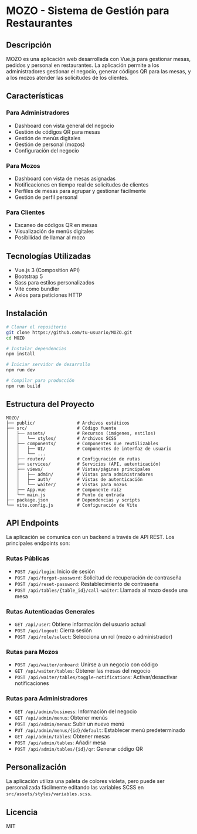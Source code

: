 # MOZO - Sistema de Gestión para Restaurantes

## Descripción
MOZO es una aplicación web desarrollada con Vue.js para gestionar mesas, pedidos y personal en restaurantes. La aplicación permite a los administradores gestionar el negocio, generar códigos QR para las mesas, y a los mozos atender las solicitudes de los clientes.

## Características

### Para Administradores
- Dashboard con vista general del negocio
- Gestión de códigos QR para mesas
- Gestión de menús digitales
- Gestión de personal (mozos)
- Configuración del negocio

### Para Mozos
- Dashboard con vista de mesas asignadas
- Notificaciones en tiempo real de solicitudes de clientes
- Perfiles de mesas para agrupar y gestionar fácilmente
- Gestión de perfil personal

### Para Clientes
- Escaneo de códigos QR en mesas
- Visualización de menús digitales
- Posibilidad de llamar al mozo

## Tecnologías Utilizadas
- Vue.js 3 (Composition API)
- Bootstrap 5 
- Sass para estilos personalizados
- Vite como bundler
- Axios para peticiones HTTP

## Instalación

```bash
# Clonar el repositorio
git clone https://github.com/tu-usuario/MOZO.git
cd MOZO

# Instalar dependencias
npm install

# Iniciar servidor de desarrollo
npm run dev

# Compilar para producción
npm run build
```

## Estructura del Proyecto

```
MOZO/
├── public/                # Archivos estáticos
├── src/                   # Código fuente
│   ├── assets/            # Recursos (imágenes, estilos)
│   │   └── styles/        # Archivos SCSS
│   ├── components/        # Componentes Vue reutilizables
│   │   ├── UI/            # Componentes de interfaz de usuario
│   │   └── ...            
│   ├── router/            # Configuración de rutas
│   ├── services/          # Servicios (API, autenticación)
│   ├── views/             # Vistas/páginas principales
│   │   ├── admin/         # Vistas para administradores
│   │   ├── auth/          # Vistas de autenticación
│   │   └── waiter/        # Vistas para mozos
│   ├── App.vue            # Componente raíz
│   └── main.js            # Punto de entrada
├── package.json           # Dependencias y scripts
└── vite.config.js         # Configuración de Vite
```

## API Endpoints

La aplicación se comunica con un backend a través de API REST. Los principales endpoints son:

### Rutas Públicas
- `POST /api/login`: Inicio de sesión
- `POST /api/forgot-password`: Solicitud de recuperación de contraseña
- `POST /api/reset-password`: Restablecimiento de contraseña
- `POST /api/tables/{table_id}/call-waiter`: Llamada al mozo desde una mesa

### Rutas Autenticadas Generales
- `GET /api/user`: Obtiene información del usuario actual
- `POST /api/logout`: Cierra sesión
- `POST /api/role/select`: Selecciona un rol (mozo o administrador)

### Rutas para Mozos
- `POST /api/waiter/onboard`: Unirse a un negocio con código
- `GET /api/waiter/tables`: Obtener las mesas del negocio
- `POST /api/waiter/tables/toggle-notifications`: Activar/desactivar notificaciones

### Rutas para Administradores
- `GET /api/admin/business`: Información del negocio
- `GET /api/admin/menus`: Obtener menús
- `POST /api/admin/menus`: Subir un nuevo menú
- `PUT /api/admin/menus/{id}/default`: Establecer menú predeterminado
- `GET /api/admin/tables`: Obtener mesas
- `POST /api/admin/tables`: Añadir mesa
- `POST /api/admin/tables/{id}/qr`: Generar código QR

## Personalización

La aplicación utiliza una paleta de colores violeta, pero puede ser personalizada fácilmente editando las variables SCSS en `src/assets/styles/variables.scss`.

## Licencia

MIT 